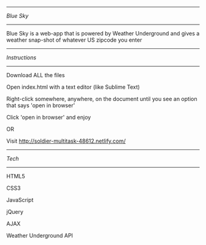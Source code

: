 **********
*Blue Sky*
**********
Blue Sky is a web-app that is powered by Weather Underground and gives a weather snap-shot of whatever US zipcode you enter

**************
*Instructions*
**************
Download ALL the files

Open index.html with a text editor (like Sublime Text)

Right-click somewhere, anywhere, on the document until you see an option that says 'open in browser'

Click 'open in browser' and enjoy

OR

Visit http://soldier-multitask-48612.netlify.com/

******
*Tech*
******

HTML5

CSS3

JavaScript

jQuery

AJAX

Weather Underground API
